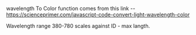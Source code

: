 wavelength To Color function comes from this link -- https://scienceprimer.com/javascript-code-convert-light-wavelength-color

Wavelength range 380-780 scales against ID - max langth. 